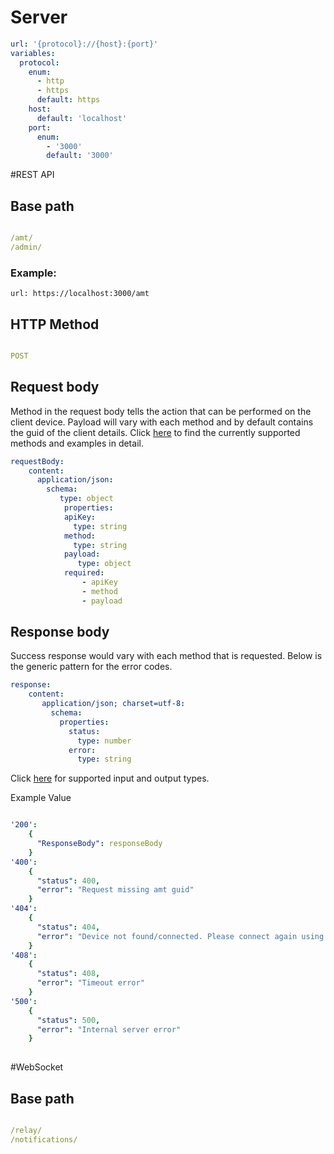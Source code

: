 # Server

``` yaml
url: '{protocol}://{host}:{port}'
variables:
  protocol:
    enum: 
      - http
      - https
      default: https
    host:
      default: 'localhost'
    port:
      enum: 
        - '3000'
        default: '3000'
```

#REST API


## Base path 

``` yaml

/amt/
/admin/

```

### Example:

```
url: https://localhost:3000/amt

```

## HTTP Method

``` yaml

POST

```

## Request body

Method in the request body tells the action that can be performed on the client device. Payload will vary with each method and by default contains the guid of the client details.
Click [here](methods/auditlog.md) to find the currently supported methods and examples in detail.

``` yaml
requestBody:
    content:
      application/json:
        schema:
		   type: object
			properties:
			apiKey:          
			  type: string
			method:          
			  type: string
			payload:
			   type: object
			required:
				- apiKey
				- method
				- payload
```

## Response body

Success response would vary with each method that is requested. Below is the generic pattern for the error codes.

``` yaml
response:
    content:
       application/json; charset=utf-8:
         schema:
           properties:
             status:              
               type: number
             error:
               type: string
```

Click [here](methods\types.md) for supported input and output types.

Example Value

``` yaml

'200':
    {
	  "ResponseBody": responseBody
	}
'400':
    {
	  "status": 400,
	  "error": "Request missing amt guid"
	}
'404':
    {
	  "status": 404,
	  "error": "Device not found/connected. Please connect again using CIRA"
	}
'408':
    {
	  "status": 408,
	  "error": "Timeout error"
	}
'500':
    {
	  "status": 500,
	  "error": "Internal server error"
	}
	
```

#WebSocket

## Base path 

``` yaml

/relay/
/notifications/

```

       